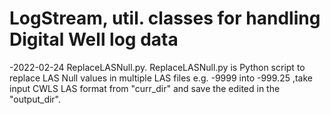 # LogStream, util. classes for handling Digital Well log data
-2022-02-24 ReplaceLASNull.py.  ReplaceLASNull.py is Python script to replace LAS Null values in multiple LAS files  e.g. -9999 into -999.25
,take input CWLS LAS format from "curr_dir" and save the edited in the "output_dir". 

